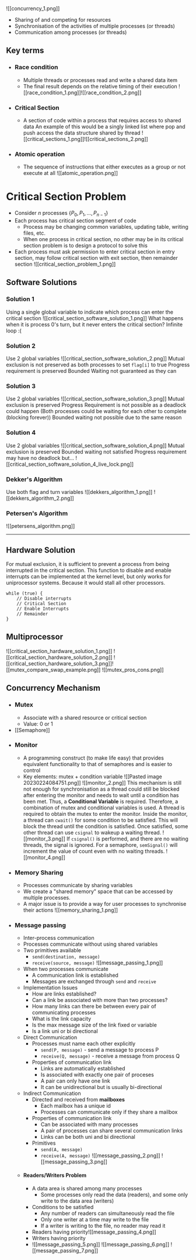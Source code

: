 ![[concurrency_1.png]]
- Sharing of and competing for resources
- Synchronisation of the activities of multiple processes (or threads)
- Communication among processes (or threads)

## Key terms
- ### Race condition
	- Multiple threads or processes read and write a shared data item
	- The final result depends on the relative timing of their execution
	![[race_condition_1.png]]![[race_condition_2.png]]
- ### Critical Section
	- A section of code within a process that requires access to shared data
	An example of this would be a singly linked list where pop and push access the data structure shared by thread
	![[critical_sections_1.png]]![[critical_sections_2.png]]
- ### Atomic operation
	- The sequence of instructions that either executes as a group or not execute at all
	![[atomic_operation.png]]

# Critical Section Problem
- Consider $n$ processes $\{P_0, P_1, ..., P_{n-1}\}$
- Each process has critical section segment of code
	- Process may be changing common variables, updating table, writing files, etc.
	- When one process in critical section, no other may be in its critical section problem is to design a protocol to solve this
- Each process must ask permission to enter critical section in entry section, may follow critical section with exit section, then remainder section
![[critical_section_problem_1.png]]
## Software Solutions
### Solution 1
Using a single global variable to indicate which process can enter the critical section
![[critical_section_software_solution_1.png]]
What happens when it is process 0's turn, but it never enters the critical section? Infinite loop :(

### Solution 2
Use 2 global variables
![[critical_section_software_solution_2.png]]
Mutual exclusion is not preserved as both processes to set `flag[i]` to true
Progress requirement is preserved
Bounded Waiting not guaranteed as they can 

### Solution 3
Use 2 global variables
![[critical_section_software_solution_3.png]]
Mutual exclusion is preserved
Progress Requirement is not possible as a deadlock could happen (Both processes could be waiting for each other to complete (blocking forever))
Bounded waiting not possible due to the same reason

### Solution 4
Use 2 global variables
![[critical_section_software_solution_4.png]]
Mutual exclusion is preserved
Bounded waiting not satisfied
Progress requirement may have no deadlock but...
![[critical_section_software_solution_4_live_lock.png]]
### Dekker's Algorithm
Use both flag and turn variables
![[dekkers_algorithm_1.png]]
![[dekkers_algorithm_2.png]]
### Petersen's Algorithm
![[petersens_algorithm.png]]

--------------------------------
## Hardware Solution
For mutual exclusion, it is sufficient to prevent a process from being interrupted in the critical section. This function to disable and enable interrupts can be implemented at the kernel level, but only works for uniprocessor systems. Because it would stall all other processors.
```
while (true) {
	// Disable interrupts
	// Critical Section
	// Enable Interrupts
	// Remainder
}
```
## Multiprocessor
![[critical_section_hardware_solution_1.png]]
![[critical_section_hardware_solution_2.png]]
![[critical_section_hardware_solution_3.png]]![[mutex_compare_swap_example.png]]
![[mutex_pros_cons.png]]
## Concurrency Mechanism
- ### Mutex
	- Associate with a shared resource or critical section
	- Value: 0 or 1
- [[Semaphore]]
- ### Monitor
	- A programming construct (to make life easy) that provides equivalent functionality to that of semaphores and is easier to control
	- Key elements: mutex + condition variable
	![[Pasted image 20230224084751.png]]
	![[monitor_2.png]]
	This mechanism is still not enough for synchronisation as a thread could still be blocked after entering the monitor and needs to wait until a condition has been met. Thus, a **Conditional Variable** is required.
	Therefore, a combination of mutex and conditional variables is used. A thread is required to obtain the mutex to enter the monitor. Inside the monitor, a thread can `cwait()` for some condition to be satisfied. This will block the thread until the condition is satisfied. Once satisfied, some other thread can use `csignal` to wakeup a waiting thread.
	![[monitor_3.png]]
	If `csignal()` is performed, and there are no waiting threads, the signal is ignored. For a semaphore, `semSignal()` will increment the value of count even with no waiting threads.
	![[monitor_4.png]]
- ### Memory Sharing
	- Processes communicate by sharing variables
	- We create a "shared memory" space that can be accessed by multiple processes.
	- A major issue is to provide a way for user processes to synchronise their actions
	![[memory_sharing_1.png]]
- ### Message passing
	- Inter-process communication
	- Processes communicate without using shared variables
	- Two primitives available
		- `send(destination, message)`
		- `receive(source, message)`
	![[message_passing_1.png]]
	- When two processes communicate
		- A communication link is established
		- Messages are exchanged through `send` and `receive`
	- Implementation Issues
		- How are links established?
		- Can a link be associated with more than two processes?
		- How many links can there be between every pair of communicating processes
		- What is the link capacity
		- Is the max message size of the link fixed or variable
		- Is a link uni or bi directional
	- Direct Communication
		- Processes must name each other explicitly
			- `send(P, message)` - send a message to process P
			- `receive(Q, message)` - receive a message from process Q
		- Properties of communication link
			- Links are automatically established
			- Is associated with exactly one pair of proceses
			- A pair can only have one link
			- It can be unidirectional but is usually bi-directional
	- Indirect Communication
		- Directed and received from **mailboxes**
			- Each mailbox has a unique id
			- Processes can communicate only if they share a mailbox
		- Properties of communication link
			- Can be associated with many processes
			- A pair of processes can share several communication links
			- Links can be both uni and bi directional
		- Primitives
			- `send(A, message)`
			- `receive(A, message)`
		![[message_passing_2.png]]
		![[message_passing_3.png]]
	- #### Readers/Writers Problem
		- A data area is shared among many processes
			- Some processes only read the data (readers), and some only write to the data area (writers)
		- Conditions to be satisfied
			- Any number of readers can simultaneously read the file
			- Only one writer at a time may write to the file
			- If a writer is writing to the file, no reader may read it
		- Readers having priority![[message_passing_4.png]]
		- Writers having priority
		- ![[message_passing_5.png]]
		![[message_passing_6.png]]
		![[message_passing_7.png]]